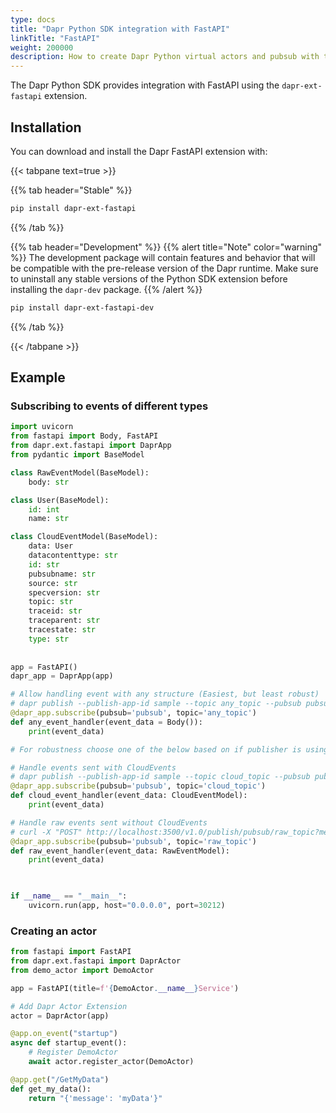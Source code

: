```yaml
---
type: docs
title: "Dapr Python SDK integration with FastAPI"
linkTitle: "FastAPI"
weight: 200000
description: How to create Dapr Python virtual actors and pubsub with the FastAPI extension
---
```


The Dapr Python SDK provides integration with FastAPI using the `dapr-ext-fastapi` extension.

## Installation

You can download and install the Dapr FastAPI extension with:

{{< tabpane text=true >}}

{{% tab header="Stable" %}}
```bash
pip install dapr-ext-fastapi
```
{{% /tab %}}

{{% tab header="Development" %}}
{{% alert title="Note" color="warning" %}}
The development package will contain features and behavior that will be compatible with the pre-release version of the Dapr runtime. Make sure to uninstall any stable versions of the Python SDK extension before installing the `dapr-dev` package.
{{% /alert %}}

```bash
pip install dapr-ext-fastapi-dev
```
{{% /tab %}}

{{< /tabpane >}}

## Example

### Subscribing to events of different types

```python
import uvicorn
from fastapi import Body, FastAPI
from dapr.ext.fastapi import DaprApp
from pydantic import BaseModel

class RawEventModel(BaseModel):
    body: str

class User(BaseModel):
    id: int
    name: str

class CloudEventModel(BaseModel):
    data: User
    datacontenttype: str
    id: str
    pubsubname: str
    source: str
    specversion: str
    topic: str
    traceid: str
    traceparent: str
    tracestate: str
    type: str    
    
    
app = FastAPI()
dapr_app = DaprApp(app)

# Allow handling event with any structure (Easiest, but least robust)
# dapr publish --publish-app-id sample --topic any_topic --pubsub pubsub --data '{"id":"7", "desc": "good", "size":"small"}'
@dapr_app.subscribe(pubsub='pubsub', topic='any_topic')
def any_event_handler(event_data = Body()):
    print(event_data)    

# For robustness choose one of the below based on if publisher is using CloudEvents

# Handle events sent with CloudEvents
# dapr publish --publish-app-id sample --topic cloud_topic --pubsub pubsub --data '{"id":"7", "name":"Bob Jones"}'
@dapr_app.subscribe(pubsub='pubsub', topic='cloud_topic')
def cloud_event_handler(event_data: CloudEventModel):
    print(event_data)   

# Handle raw events sent without CloudEvents
# curl -X "POST" http://localhost:3500/v1.0/publish/pubsub/raw_topic?metadata.rawPayload=true -H "Content-Type: application/json" -d '{"body": "345"}'
@dapr_app.subscribe(pubsub='pubsub', topic='raw_topic')
def raw_event_handler(event_data: RawEventModel):
    print(event_data)    

 

if __name__ == "__main__":
    uvicorn.run(app, host="0.0.0.0", port=30212)
```

### Creating an actor

```python
from fastapi import FastAPI
from dapr.ext.fastapi import DaprActor
from demo_actor import DemoActor

app = FastAPI(title=f'{DemoActor.__name__}Service')

# Add Dapr Actor Extension
actor = DaprActor(app)

@app.on_event("startup")
async def startup_event():
    # Register DemoActor
    await actor.register_actor(DemoActor)

@app.get("/GetMyData")
def get_my_data():
    return "{'message': 'myData'}"
```
